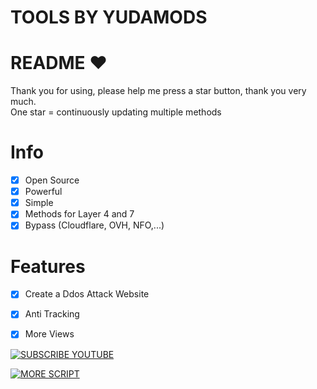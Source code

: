 # TOOLS BY YUDAMODS
# README ♥️
Thank you for using, please help me press a star button, thank you very much.<br>
One star = continuously updating multiple methods

# Info
- [x] Open Source
- [x] Powerful
- [x] Simple
- [x] Methods for Layer 4 and 7
- [x] Bypass (Cloudflare, OVH, NFO,...)  

# Features
- [x] Create a Ddos Attack Website
- [x] Anti Tracking
- [x] More Views


[![SUBSCRIBE YOUTUBE](https://img.shields.io/badge/Subscribe%20-YouTube-red?style=for-the-badge&logo=youtube)](https://youtube.com/@YUDAMODS)

[![MORE SCRIPT](https://img.shields.io/badge/More%20Script-green?style=for-the-badge&logo=github)](https://github.com/YUDAMODS?tab=repositories)
